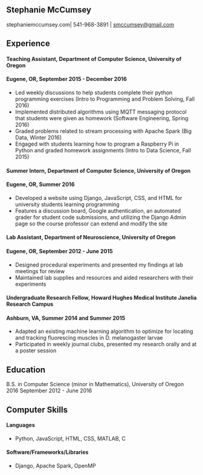 ## Stephanie McCumsey
stephaniemccumsey.com| 541-968-3891 | smccumsey@gmail.com

## Experience

#### Teaching Assistant, Department of Computer Science, University of Oregon
#### Eugene, OR, September 2015 - December 2016
- Led weekly discussions to help students complete their python programming exercises (Intro to Programming and Problem Solving, Fall 2016)
- Implemented distributed algorithms using MQTT messaging protocol that students were given as homework (Software Engineering, Spring 2016)
- Graded problems related to stream processing with Apache Spark (Big Data, Winter 2016)
- Engaged with students learning how to program a Raspberry Pi in Python and graded homework assignments (Intro to Data Science, Fall 2015)

#### Summer Intern, Department of Computer Science, University of Oregon
#### Eugene, OR, Summer 2016
- Developed a website using Django, JavaScript, CSS, and HTML for university students learning programming
- Features a discussion board, Google authentication, an automated grader for student code submissions, and utilizing the Django Admin page so the course professor can extend and modify the site

#### Lab Assistant, Department of Neuroscience, University of Oregon
#### Eugene, OR, September 2012 - June 2015
- Designed procedural experiments and presented my findings at lab meetings for review
- Maintained lab supplies and resources and aided researchers with their experiments

#### Undergraduate Research Fellow, Howard Hughes Medical Institute Janelia Research Campus
#### Ashburn, VA, Summer 2014 and Summer 2015
- Adapted an existing machine learning algorithm to optimize for locating and tracking fluorescing muscles in D. melanogaster larvae
- Participated in weekly journal clubs, presented my research orally and at a poster session 

## Education
B.S. in Computer Science (minor in Mathematics), University of Oregon 2016
September 2012 - June 2016

## Computer Skills

#### Languages
- Python, JavaScript, HTML, CSS, MATLAB, C

#### Software/Frameworks/Libraries
- Django, Apache Spark, OpenMP

